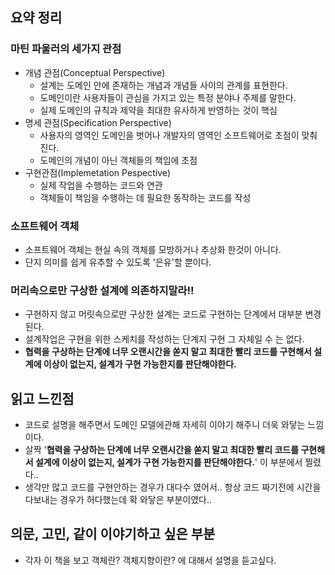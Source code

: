 ## 요약 정리

### 마틴 파울러의 세가지 관점
- 개념 관점(Conceptual Perspective) 
	- 설계는 도메인 안에 존재하는 개념과 개념들 사이의 관계를 표현한다.
	- 도메인이란 사용자들이 관심을 가지고 있는 특정 분야나 주제를 말한다.
	- 실제 도메인의 규칙과 제약을 최대한 유사하게 반영하는 것이 핵심
- 명세 관점(Specification Perspective)
	- 사용자의 영역인 도메인을 벗어나 개발자의 영역인 소프트웨어로 초점이 맞춰진다.
	- 도메인의 개념이 아닌 객체들의 책임에 초점
- 구현관점(Implemetation Pespective) 
	- 실제 작업을 수행하는 코드와 연관
	- 객체들이 책임을 수행하는 데 필요한 동작하는 코드를 작성

### 소프트웨어 객체
- 소프트웨어 객체는 현실 속의 객체를 모방하거나 추상화 한것이 아니다.
- 단지 의미를 쉽게 유추할 수 있도록 '은유'할 뿐이다.

### 머리속으로만 구상한 설계에 의존하지말라!!
- 구현하지 않고 머릿속으로만 구상한 설계는 코드로 구현하는 단계에서 대부분 변경된다.
- 설계작업은 구현을 위한 스케치를 작성하는 단계지 구현 그 자체일 수 는 없다.
- **협력을 구상하는 단계에 너무 오랜시간을 쏟지 말고 최대한 빨리 코드를 구현해서 설계에 이상이 없는지, 설계가 구현 가능한지를 판단해야한다.**


## 읽고 느낀점
- 코드로 설명을 해주면서 도메인 모델에관해 자세히 이야기 해주니 더욱 와닿는 느낌이다.
- 살짝 '**협력을 구상하는 단계에 너무 오랜시간을 쏟지 말고 최대한 빨리 코드를 구현해서 설계에 이상이 없는지, 설계가 구현 가능한지를 판단해야한다.**' 이 부분에서 찔렸다..
- 생각만 많고 코드를 구현안하는 경우가 대다수 였어서.. 항상 코드 짜기전에 시간을 다보내는 경우가 허다했는데 확 와닿은 부분이였다..

## 의문, 고민, 같이 이야기하고 싶은 부분
- 각자 이 책을 보고 객체란? 객체지향이란? 에 대해서 설명을 듣고싶다.